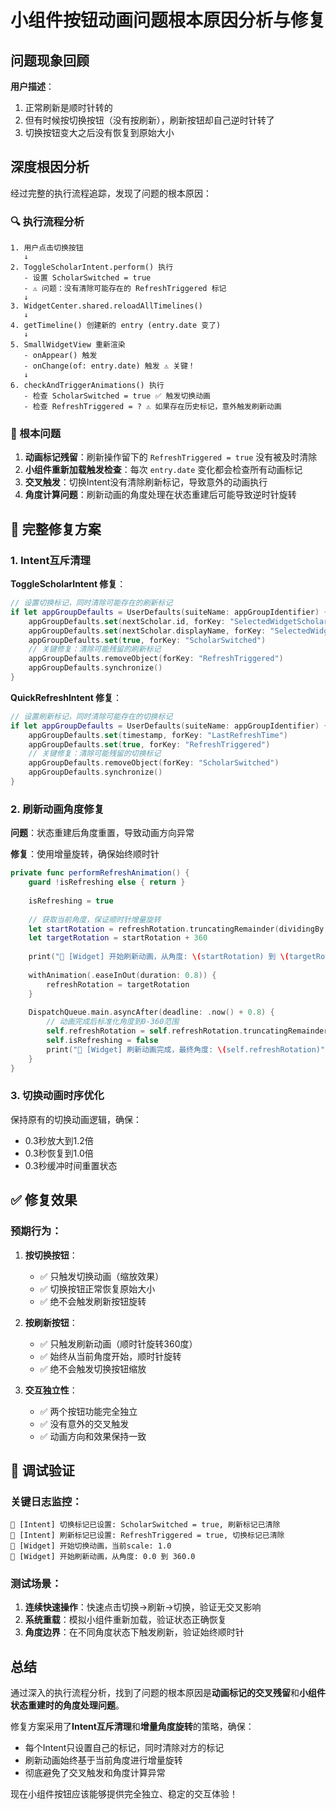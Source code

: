 # 小组件按钮动画问题根本原因分析与修复

## 问题现象回顾

**用户描述**：
1. 正常刷新是顺时针转的
2. 但有时候按切换按钮（没有按刷新），刷新按钮却自己逆时针转了
3. 切换按钮变大之后没有恢复到原始大小

## 深度根因分析

经过完整的执行流程追踪，发现了问题的根本原因：

### 🔍 执行流程分析

```
1. 用户点击切换按钮
   ↓
2. ToggleScholarIntent.perform() 执行
   - 设置 ScholarSwitched = true
   - ⚠️ 问题：没有清除可能存在的 RefreshTriggered 标记
   ↓
3. WidgetCenter.shared.reloadAllTimelines() 
   ↓
4. getTimeline() 创建新的 entry (entry.date 变了)
   ↓
5. SmallWidgetView 重新渲染
   - onAppear() 触发
   - onChange(of: entry.date) 触发 ⚠️ 关键！
   ↓
6. checkAndTriggerAnimations() 执行
   - 检查 ScholarSwitched = true ✅ 触发切换动画  
   - 检查 RefreshTriggered = ? ⚠️ 如果存在历史标记，意外触发刷新动画
```

### 🐛 根本问题

1. **动画标记残留**：刷新操作留下的 `RefreshTriggered = true` 没有被及时清除
2. **小组件重新加载触发检查**：每次 `entry.date` 变化都会检查所有动画标记
3. **交叉触发**：切换Intent没有清除刷新标记，导致意外的动画执行
4. **角度计算问题**：刷新动画的角度处理在状态重建后可能导致逆时针旋转

## 🔧 完整修复方案

### 1. Intent互斥清理

**ToggleScholarIntent 修复**：
```swift
// 设置切换标记，同时清除可能存在的刷新标记
if let appGroupDefaults = UserDefaults(suiteName: appGroupIdentifier) {
    appGroupDefaults.set(nextScholar.id, forKey: "SelectedWidgetScholarId")
    appGroupDefaults.set(nextScholar.displayName, forKey: "SelectedWidgetScholarName")
    appGroupDefaults.set(true, forKey: "ScholarSwitched")
    // 关键修复：清除可能残留的刷新标记
    appGroupDefaults.removeObject(forKey: "RefreshTriggered")
    appGroupDefaults.synchronize()
}
```

**QuickRefreshIntent 修复**：
```swift
// 设置刷新标记，同时清除可能存在的切换标记
if let appGroupDefaults = UserDefaults(suiteName: appGroupIdentifier) {
    appGroupDefaults.set(timestamp, forKey: "LastRefreshTime")
    appGroupDefaults.set(true, forKey: "RefreshTriggered")
    // 关键修复：清除可能残留的切换标记
    appGroupDefaults.removeObject(forKey: "ScholarSwitched")
    appGroupDefaults.synchronize()
}
```

### 2. 刷新动画角度修复

**问题**：状态重建后角度重置，导致动画方向异常

**修复**：使用增量旋转，确保始终顺时针
```swift
private func performRefreshAnimation() {
    guard !isRefreshing else { return }
    
    isRefreshing = true
    
    // 获取当前角度，保证顺时针增量旋转
    let startRotation = refreshRotation.truncatingRemainder(dividingBy: 360)
    let targetRotation = startRotation + 360
    
    print("🔄 [Widget] 开始刷新动画，从角度: \(startRotation) 到 \(targetRotation)")
    
    withAnimation(.easeInOut(duration: 0.8)) {
        refreshRotation = targetRotation
    }
    
    DispatchQueue.main.asyncAfter(deadline: .now() + 0.8) {
        // 动画完成后标准化角度到0-360范围
        self.refreshRotation = self.refreshRotation.truncatingRemainder(dividingBy: 360)
        self.isRefreshing = false
        print("🔄 [Widget] 刷新动画完成，最终角度: \(self.refreshRotation)")
    }
}
```

### 3. 切换动画时序优化

保持原有的切换动画逻辑，确保：
- 0.3秒放大到1.2倍
- 0.3秒恢复到1.0倍  
- 0.3秒缓冲时间重置状态

## ✅ 修复效果

### 预期行为：

1. **按切换按钮**：
   - ✅ 只触发切换动画（缩放效果）
   - ✅ 切换按钮正常恢复原始大小
   - ✅ 绝不会触发刷新按钮旋转

2. **按刷新按钮**：
   - ✅ 只触发刷新动画（顺时针旋转360度）
   - ✅ 始终从当前角度开始，顺时针旋转
   - ✅ 绝不会触发切换按钮缩放

3. **交互独立性**：
   - ✅ 两个按钮功能完全独立
   - ✅ 没有意外的交叉触发
   - ✅ 动画方向和效果保持一致

## 🧪 调试验证

### 关键日志监控：

```
🎯 [Intent] 切换标记已设置: ScholarSwitched = true, 刷新标记已清除
🔄 [Intent] 刷新标记已设置: RefreshTriggered = true, 切换标记已清除
🎯 [Widget] 开始切换动画，当前scale: 1.0
🔄 [Widget] 开始刷新动画，从角度: 0.0 到 360.0
```

### 测试场景：

1. **连续快速操作**：快速点击切换→刷新→切换，验证无交叉影响
2. **系统重载**：模拟小组件重新加载，验证状态正确恢复
3. **角度边界**：在不同角度状态下触发刷新，验证始终顺时针

## 总结

通过深入的执行流程分析，找到了问题的根本原因是**动画标记的交叉残留**和**小组件状态重建时的角度处理问题**。

修复方案采用了**Intent互斥清理**和**增量角度旋转**的策略，确保：
- 每个Intent只设置自己的标记，同时清除对方的标记
- 刷新动画始终基于当前角度进行增量旋转
- 彻底避免了交叉触发和角度计算异常

现在小组件按钮应该能够提供完全独立、稳定的交互体验！